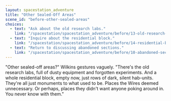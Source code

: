 ```yaml
---
layout: spacestation_adventure
title: "Other Sealed-Off Areas"
scene_id: "before-other-sealed-areas"
choices:
  - text: "Ask about the old research labs."
    link: "/spacestation/spacestation_adventure/before/13-old-research-labs"
  - text: "Inquire about the residential block."
    link: "/spacestation/spacestation_adventure/before/14-residential-block"
  - text: "Return to discussing abandoned sections."
    link: "/spacestation/spacestation_adventure/before/10-abandoned-sections"
---
```


"Other sealed-off areas?" Wilkins gestures vaguely. "There's the old research labs, full of dusty equipment and forgotten experiments. And a whole residential block, empty now, just rows of dark, silent hab-units. They're all just monuments to what used to be. Places the Wires deemed unnecessary. Or perhaps, places they didn't want anyone poking around in. You never know with them."
